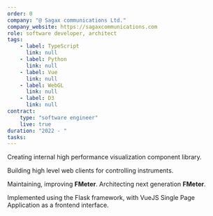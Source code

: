 ```yaml
---
order: 0
company: "@ Sagax communications Ltd."
company_website: https://sagaxcommunications.com
role: software developer, architect
tags: 
    - label: TypeScript
      link: null
    - label: Python
      link: null
    - label: Vue
      link: null
    - label: WebGL
      link: null
    - label: D3
      link: null
contract:
    type: "software engineer"
    live: true
duration: "2022 - "
tasks:
---
```

Creating internal high performance visualization component library.

Building high level web clients for controlling instruments.

Maintaining, improving __FMeter__.
Architecting next generation __FMeter__.
<!--more-->
Implemented using the Flask framework, with VueJS Single Page Application as a frontend interface.
